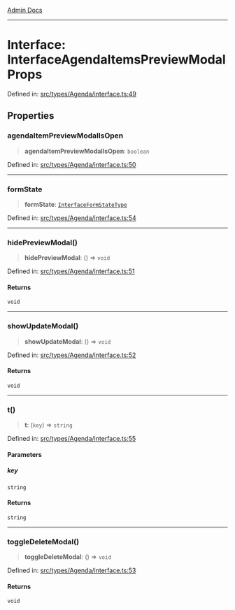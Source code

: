 [Admin Docs](/)

---

# Interface: InterfaceAgendaItemsPreviewModalProps

Defined in: [src/types/Agenda/interface.ts:49](https://github.com/PalisadoesFoundation/talawa-admin/blob/main/src/types/Agenda/interface.ts#L49)

## Properties

### agendaItemPreviewModalIsOpen

> **agendaItemPreviewModalIsOpen**: `boolean`

Defined in: [src/types/Agenda/interface.ts:50](https://github.com/PalisadoesFoundation/talawa-admin/blob/main/src/types/Agenda/interface.ts#L50)

---

### formState

> **formState**: [`InterfaceFormStateType`](InterfaceFormStateType.md)

Defined in: [src/types/Agenda/interface.ts:54](https://github.com/PalisadoesFoundation/talawa-admin/blob/main/src/types/Agenda/interface.ts#L54)

---

### hidePreviewModal()

> **hidePreviewModal**: () => `void`

Defined in: [src/types/Agenda/interface.ts:51](https://github.com/PalisadoesFoundation/talawa-admin/blob/main/src/types/Agenda/interface.ts#L51)

#### Returns

`void`

---

### showUpdateModal()

> **showUpdateModal**: () => `void`

Defined in: [src/types/Agenda/interface.ts:52](https://github.com/PalisadoesFoundation/talawa-admin/blob/main/src/types/Agenda/interface.ts#L52)

#### Returns

`void`

---

### t()

> **t**: (`key`) => `string`

Defined in: [src/types/Agenda/interface.ts:55](https://github.com/PalisadoesFoundation/talawa-admin/blob/main/src/types/Agenda/interface.ts#L55)

#### Parameters

##### key

`string`

#### Returns

`string`

---

### toggleDeleteModal()

> **toggleDeleteModal**: () => `void`

Defined in: [src/types/Agenda/interface.ts:53](https://github.com/PalisadoesFoundation/talawa-admin/blob/main/src/types/Agenda/interface.ts#L53)

#### Returns

`void`
